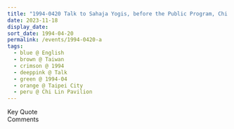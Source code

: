 ```yaml
---
title: "1994-0420 Talk to Sahaja Yogis, before the Public Program, Chi Lin Pavilion, Grand Hotel Taipei, No. 1號, Section 4, Zhongshan N Rd, Zhongshan District, Taipei City, Taiwan"
date: 2023-11-18
display_date: 
sort_date: 1994-04-20
permalink: /events/1994-0420-a
tags:
  - blue @ English
  - brown @ Taiwan
  - crimson @ 1994
  - deeppink @ Talk
  - green @ 1994-04
  - orange @ Taipei City
  - peru @ Chi Lin Pavilion
---
```


<wave-list>
  <list-title color="green" width="75">Key Quote</list-title>
  <list-item color="BlanchedAlmond"  width="200"></list-item>
  <list-item color="Lavender"></list-item>
  <list-item color="BlanchedAlmond"></list-item>
</wave-list>

<br>

<wave-list>
  <list-title color="green" width="75">Comments</list-title>
  <list-item color="BlanchedAlmond"  width="200"></list-item>
  <list-item color="Lavender"></list-item>
  <list-item color="BlanchedAlmond"></list-item>
</wave-list>